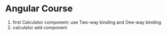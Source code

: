 # Angular Course
1. first Calculator component: use Two-way binding and One-way binding
2. calculator add component 

